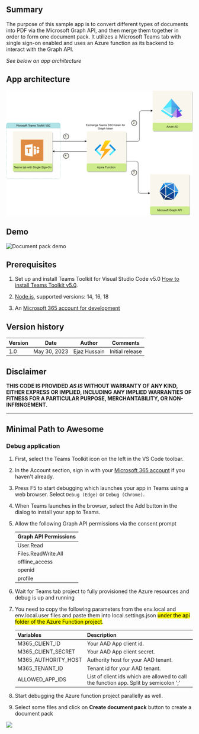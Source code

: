 ## Summary

The purpose of this sample app is to convert different types of documents into PDF via the Microsoft Graph API, and then merge them together in order to form one document pack. It utilizes a Microsoft Teams tab with single sign-on enabled and uses an Azure function as its backend to interact with the Graph API. 

*See below an app architecture*

## App architecture
![add bookmark form](./assets/architecture-diagram.png)

## Demo
![Document pack demo](./assets/DocumentPack.gif)

## Prerequisites

1. Set up and install Teams Toolkit for Visual Studio Code v5.0 [How to install Teams Toolkit v5.0](https://learn.microsoft.com/en-us/microsoftteams/platform/toolkit/install-teams-toolkit?tabs=vscode).

2. [Node.js](https://nodejs.org/), supported versions: 14, 16, 18

3. An [Microsoft 365 account for development](https://docs.microsoft.com/microsoftteams/platform/toolkit/accounts)


## Version history

Version|Date|Author|Comments
-------|----|----|--------
1.0|May 30, 2023|Ejaz Hussain|Initial release

## Disclaimer

**THIS CODE IS PROVIDED _AS IS_ WITHOUT WARRANTY OF ANY KIND, EITHER EXPRESS OR IMPLIED, INCLUDING ANY IMPLIED WARRANTIES OF FITNESS FOR A PARTICULAR PURPOSE, MERCHANTABILITY, OR NON-INFRINGEMENT.**

---

## Minimal Path to Awesome


### Debug application

1. First, select the Teams Toolkit icon on the left in the VS Code toolbar.
2. In the Account section, sign in with your [Microsoft 365 account](https://docs.microsoft.com/microsoftteams/platform/toolkit/accounts) if you haven't already.
3. Press F5 to start debugging which launches your app in Teams using a web browser. Select `Debug (Edge)` or `Debug (Chrome)`.
4. When Teams launches in the browser, select the Add button in the dialog to install your app to Teams.
5. Allow the following Graph API permissions via the consent prompt

    | Graph API Permissions |
    |-----------------------|
    | User.Read             |
    | Files.ReadWrite.All   |
    | offline_access        |
    | openid                |
    | profile               |

6. Wait for Teams tab project to fully provisioned the Azure resources and debug is up and running
7. You need to copy the following parameters from the env.local and env.local.user files and paste them into local.settings.json <mark>under the api folder of the Azure Function project</mark>.

    | Variables 	| Description 	|
    |---	|---	|
    | M365_CLIENT_ID 	| Your AAD App client id. 	|
    | M365_CLIENT_SECRET 	| Your AAD App client secret. 	|
    | M365_AUTHORITY_HOST 	| Authority host for your AAD tenant. 	|
    | M365_TENANT_ID 	| Tenant id for your AAD tenant. 	|
    | ALLOWED_APP_IDS 	| List of client ids which are allowed to call the function app. Split by semicolon ';' 	|    

7. Start debugging the Azure function project parallelly as well.

8. Select some files and click on **Create document pack** button to create a document pack

<img src="https://pnptelemetry.azurewebsites.net/sp-dev-fx-webparts/samples/tab-documentpack" />